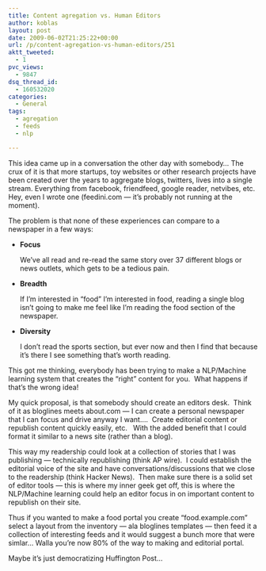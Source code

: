 ```yaml
---
title: Content agregation vs. Human Editors
author: koblas
layout: post
date: 2009-06-02T21:25:22+00:00
url: /p/content-agregation-vs-human-editors/251
aktt_tweeted:
  - 1
pvc_views:
  - 9847
dsq_thread_id:
  - 160532020
categories:
  - General
tags:
  - agregation
  - feeds
  - nlp

---
```

This idea came up in a conversation the other day with somebody&#8230; The crux of it is that more startups, toy websites or other research projects have been created over the years to aggregate blogs, twitters, lives into a single stream. Everything from facebook, friendfeed, google reader, netvibes, etc. Hey, even I wrote one (feedini.com &#8212; it&#8217;s probably not running at the moment).

The problem is that none of these experiences can compare to a newspaper in a few ways:

  * **Focus**
  
    We&#8217;ve all read and re-read the same story over 37 different blogs or news outlets, which gets to be a tedious pain.
  * **Breadth** 
  
    If I&#8217;m interested in &#8220;food&#8221; I&#8217;m interested in food, reading a single blog isn&#8217;t going to make me feel like I&#8217;m reading the food section of the newspaper.
  * **Diversity**
  
    I don&#8217;t read the sports section, but ever now and then I find that because it&#8217;s there I see something that&#8217;s worth reading.

This got me thinking, everybody has been trying to make a NLP/Machine learning system that creates the &#8220;right&#8221; content for you.  What happens if that&#8217;s the wrong idea!

My quick proposal, is that somebody should create an editors desk.  Think of it as bloglines meets about.com &#8212; I can create a personal newspaper that I can focus and drive anyway I want&#8230;.  Create editorial content or republish content quickly easily, etc.   With the added benefit that I could format it similar to a news site (rather than a blog).

This way my readership could look at a collection of stories that I was publishing &#8212; technically republishing (think AP wire).  I could establish the editorial voice of the site and have conversations/discussions that we close to the readership (think Hacker News).  Then make sure there is a solid set of editor tools &#8212; this is where my inner geek get off, this is where the NLP/Machine learning could help an editor focus in on important content to republish on their site.

Thus if you wanted to make a food portal you create &#8220;food.example.com&#8221; select a layout from the inventory &#8212; ala bloglines templates &#8212; then feed it a collection of interesting feeds and it would suggest a bunch more that were simlar&#8230; Walla you&#8217;re now 80% of the way to making and editorial portal.

Maybe it&#8217;s just democratizing Huffington Post&#8230;
